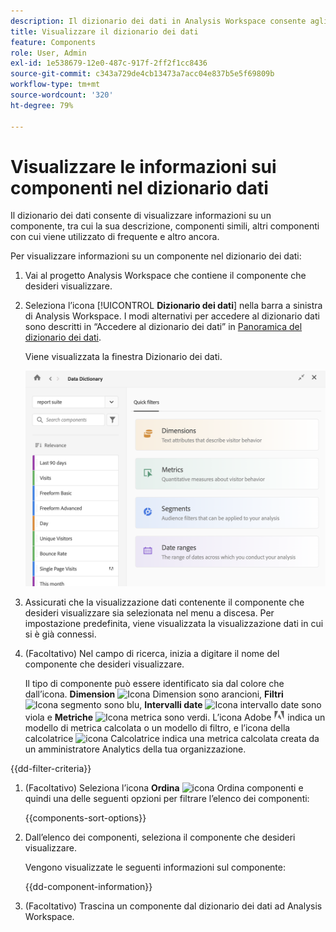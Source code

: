 ```yaml
---
description: Il dizionario dei dati in Analysis Workspace consente agli utenti di catalogare e tenere traccia dei vari componenti in Analysis Workspace, incluso l’uso previsto, quali sono approvati, quali sono duplicati e così via.
title: Visualizzare il dizionario dei dati
feature: Components
role: User, Admin
exl-id: 1e538679-12e0-487c-917f-2ff2f1cc8436
source-git-commit: c343a729de4cb13473a7acc04e837b5e5f69809b
workflow-type: tm+mt
source-wordcount: '320'
ht-degree: 79%

---
```


# Visualizzare le informazioni sui componenti nel dizionario dati

Il dizionario dei dati consente di visualizzare informazioni su un componente, tra cui la sua descrizione, componenti simili, altri componenti con cui viene utilizzato di frequente e altro ancora.

Per visualizzare informazioni su un componente nel dizionario dei dati:

1. Vai al progetto Analysis Workspace che contiene il componente che desideri visualizzare.

1. Seleziona l’icona [!UICONTROL **Dizionario dei dati**] nella barra a sinistra di Analysis Workspace. I modi alternativi per accedere al dizionario dati sono descritti in “Accedere al dizionario dei dati” in [Panoramica del dizionario dei dati](/help/components/data-dictionary/data-dictionary-overview.md).

   Viene visualizzata la finestra Dizionario dei dati.

   ![Finestra del dizionario dati con filtri rapidi per Dimension, metriche, segmenti e intervalli di date](assets/data-dictionary.png)

   <!--double-check this screenshot. I mocked the admin view up a bit to get rid of the Dictionary health tab.-->

1. Assicurati che la visualizzazione dati contenente il componente che desideri visualizzare sia selezionata nel menu a discesa. Per impostazione predefinita, viene visualizzata la visualizzazione dati in cui si è già connessi.

1. (Facoltativo) Nel campo di ricerca, inizia a digitare il nome del componente che desideri visualizzare.

   Il tipo di componente può essere identificato sia dal colore che dall’icona. **Dimension** ![Icona Dimension](https://spectrum.adobe.com/static/icons/workflow_18/Smock_Data_18_N.svg) sono arancioni, **Filtri** ![Icona segmento](https://spectrum.adobe.com/static/icons/workflow_18/Smock_Segmentation_18_N.svg) sono blu, **Intervalli date** ![Icona intervallo date](https://spectrum.adobe.com/static/icons/workflow_18/Smock_Calendar_18_N.svg) sono viola e **Metriche** ![Icona metrica](https://spectrum.adobe.com/static/icons/workflow_18/Smock_Event_18_N.svg) sono verdi. L’icona Adobe ![icona Adobe](assets/default-calc-metric-icon.png) indica un modello di metrica calcolata o un modello di filtro, e l’icona della calcolatrice ![icona Calcolatrice](https://spectrum.adobe.com/static/icons/workflow_18/Smock_Calculator_18_N.svg) indica una metrica calcolata creata da un amministratore Analytics della tua organizzazione.

{{dd-filter-criteria}}

1. (Facoltativo) Seleziona l’icona **Ordina** ![icona Ordina componenti](https://spectrum.adobe.com/static/icons/workflow_18/Smock_SortOrderDown_18_N.svg) e quindi una delle seguenti opzioni per filtrare l’elenco dei componenti:

   {{components-sort-options}}

1. Dall’elenco dei componenti, seleziona il componente che desideri visualizzare.

   Vengono visualizzate le seguenti informazioni sul componente:

   {{dd-component-information}}

1. (Facoltativo) Trascina un componente dal dizionario dei dati ad Analysis Workspace.
